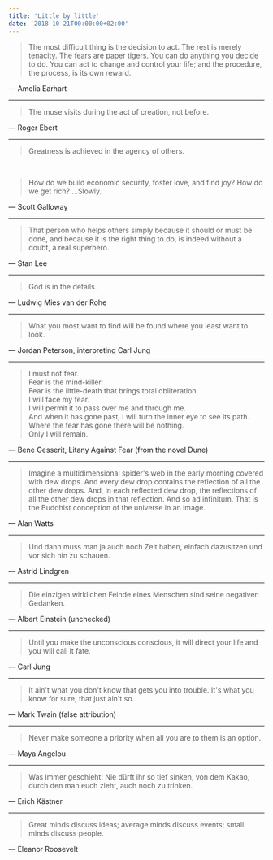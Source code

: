 ```yaml
---
title: 'Little by little'
date: '2018-10-21T00:00:00+02:00'
---
```


> The most difficult thing is the decision to act. The rest is merely tenacity. The fears are paper tigers. You can do anything you decide to do. You can act to change and control your life; and the procedure, the process, is its own reward.

&mdash; Amelia Earhart

---

> The muse visits during the act of creation, not before.

&mdash; Roger Ebert

---

> Greatness is achieved in the agency of others.

&nbsp;
> How do we build economic security, foster love, and find joy? How do we get rich? ...Slowly.

&mdash; Scott Galloway

---

> That person who helps others simply because it should or must be done, and because it is the right thing to do, is indeed without a doubt, a real superhero.

&mdash; Stan Lee

---

> God is in the details.

&mdash; Ludwig Mies van der Rohe

---

> What you most want to find will be found where you least want to look.

&mdash; Jordan Peterson, interpreting Carl Jung

---

> I must not fear.  
> Fear is the mind-killer.  
> Fear is the little-death that brings total obliteration.  
> I will face my fear.  
> I will permit it to pass over me and through me.  
> And when it has gone past, I will turn the inner eye to see its path.  
> Where the fear has gone there will be nothing.  
> Only I will remain.

&mdash; Bene Gesserit, Litany Against Fear (from the novel Dune)

---

> Imagine a multidimensional spider's web in the early morning covered with dew drops. And every dew drop contains the reflection of all the other dew drops. And, in each reflected dew drop, the reflections of all the other dew drops in that reflection. And so ad infinitum. That is the Buddhist conception of the universe in an image.

&mdash; Alan Watts

---

> Und dann muss man ja auch noch Zeit haben, einfach dazusitzen und vor sich hin zu schauen.

&mdash; Astrid Lindgren

---

> Die einzigen wirklichen Feinde eines Menschen sind seine negativen Gedanken.

&mdash; Albert Einstein (unchecked)

---

> Until you make the unconscious conscious, it will direct your life and you will call it fate.

&mdash; Carl Jung

---
> It ain't what you don't know that gets you into trouble. It's what you know for sure, that just ain't so.

&mdash; Mark Twain (false attribution)

---
> Never make someone a priority when all you are to them is an option.

&mdash; Maya Angelou

---
> Was immer geschieht: Nie dürft ihr so tief sinken, von dem Kakao, durch den man euch zieht, auch noch zu trinken.

&mdash; Erich Kästner

---

> Great minds discuss ideas; average minds discuss events; small minds discuss people.

&mdash; Eleanor Roosevelt
